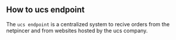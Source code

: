 ## How to ucs endpoint

The `ucs endpoint` is a centralized system to recive orders from the netpincer and from websites hosted by the ucs company.
